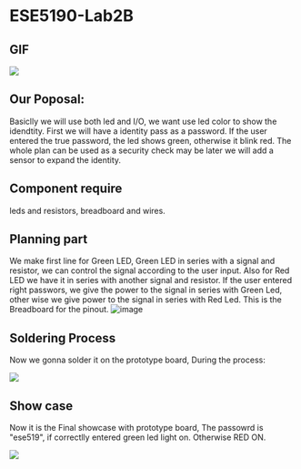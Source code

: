 # ESE5190-Lab2B
## GIF

![](https://github.com/Maxi0427/ESE519_lab2b/blob/main/bread.gif)

## Our Poposal:

Basiclly we will use both led and I/O, we want use led color to show the idendtity.
First we will have a identity pass as a password. 
If the user entered the true password, the led shows green, otherwise it blink red. 
The whole plan can be used as a security check may be later we will add a sensor to expand the identity. 

## Component require

leds and resistors, breadboard and wires.

## Planning part

We make first line for Green LED, Green LED in series with a signal and resistor, we can control the signal according to the user input. Also for Red LED we have it in series with another signal and resistor. If the user entered right passwors, we give the power to the signal in series with Green Led, other wise we give power to the signal in series with Red Led. 
This is the Breadboard for the pinout.
![image](https://user-images.githubusercontent.com/58932929/198696315-b2aa0245-9e7c-4e1e-a4fb-4de315baefb1.png)

## Soldering Process

Now we gonna solder it on the prototype board, During the process:

![](soldering.gif)

## Show case

Now it is the Final showcase with prototype board, The passowrd is "ese519", if correctlly entered green led light on. Otherwise RED ON.

![](show.gif)

